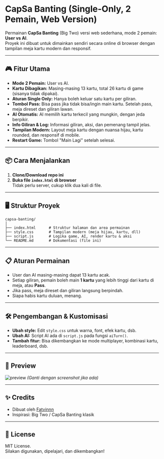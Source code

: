 # CapSa Banting (Single-Only, 2 Pemain, Web Version)

Permainan **CapSa Banting** (Big Two) versi web sederhana, mode 2 pemain: **User vs AI**.  
Proyek ini dibuat untuk dimainkan sendiri secara online di browser dengan tampilan meja kartu modern dan responsif.

---

## 🎮 Fitur Utama

- **Mode 2 Pemain:** User vs AI.
- **Kartu Dibagikan:** Masing-masing 13 kartu, total 26 kartu di game (sisanya tidak dipakai).
- **Aturan Single Only:** Hanya boleh keluar satu kartu per giliran.
- **Tombol Pass:** Bisa pass jika tidak bisa/ingin main kartu. Setelah pass, meja direset dan giliran lawan.
- **AI Otomatis:** AI memilih kartu terkecil yang mungkin, dengan jeda berpikir.
- **Info Giliran & Log:** Informasi giliran, aksi, dan pemenang tampil jelas.
- **Tampilan Modern:** Layout meja kartu dengan nuansa hijau, kartu rounded, dan responsif di mobile.
- **Restart Game:** Tombol "Main Lagi" setelah selesai.

---

## 📦 Cara Menjalankan

1. **Clone/Download repo ini**  
2. **Buka file `index.html` di browser**  
   Tidak perlu server, cukup klik dua kali di file.

---

## 🖥️ Struktur Proyek

```
capsa-banting/
│
├── index.html      # Struktur halaman dan area permainan
├── style.css       # Tampilan modern (meja hijau, kartu, dll)
├── script.js       # Logika game, AI, render kartu & aksi
└── README.md       # Dokumentasi (file ini)
```

---

## 📋 Aturan Permainan

- User dan AI masing-masing dapat 13 kartu acak.
- Setiap giliran, pemain boleh main **1 kartu** yang lebih tinggi dari kartu di meja, atau **Pass**.
- Jika pass, meja direset dan giliran langsung berpindah.
- Siapa habis kartu duluan, menang.

---

## 🛠️ Pengembangan & Kustomisasi

- **Ubah style:** Edit `style.css` untuk warna, font, efek kartu, dsb.
- **Ubah AI:** Script AI ada di `script.js` pada fungsi `aiTurn()`.
- **Tambah fitur:** Bisa dikembangkan ke mode multiplayer, kombinasi kartu, leaderboard, dsb.

---

## 📸 Preview

![preview](https://user-images.githubusercontent.com/your-preview-image-link.png)
*(Ganti dengan screenshot jika ada)*

---

## ✨ Credits

- Dibuat oleh [Fatvinnn](https://github.com/Fatvinnn)
- Inspirasi: Big Two / CapSa Banting klasik

---

## 📄 License

MIT License.  
Silakan digunakan, dipelajari, dan dikembangkan!
